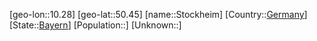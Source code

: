 ﻿---
location: [50.45,10.28]
type: City
tags:
- geo/City


SpocWebEntityId: 34575
isDeleted: false
confidential: public

---
[geo-lon::10.28]
[geo-lat::50.45]
[name::Stockheim]
[Country::[Germany](geo/Continent/Europe/Germany.md)]
[State::[Bayern](geo/Continent/Europe/Germany/Bayern.md)]
[Population::]
[Unknown::]

